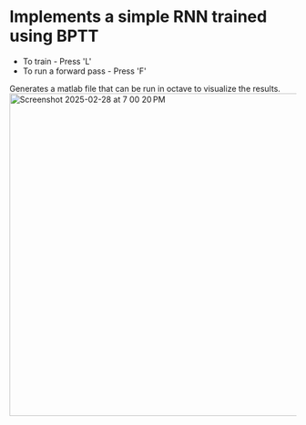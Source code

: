 # Implements a simple RNN trained using BPTT #

- To train - Press 'L'
- To run a forward pass - Press 'F'

Generates a matlab file that can be run in octave to visualize the results.
<img width="567" alt="Screenshot 2025-02-28 at 7 00 20 PM" src="https://github.com/user-attachments/assets/2fbf4a53-cdb8-4575-a69d-fdcbfbdb5dd7" />
